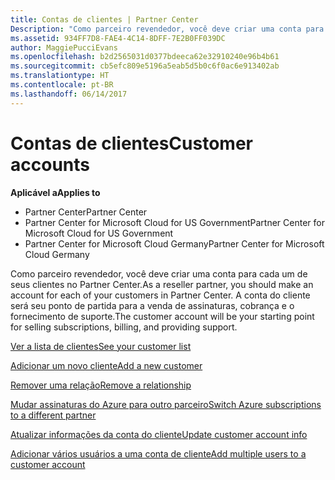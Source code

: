 ```yaml
---
title: Contas de clientes | Partner Center
Description: "Como parceiro revendedor, você deve criar uma conta para cada um de seus clientes no Partner Center. A conta do cliente será seu ponto de partida para a venda de assinaturas, cobrança e o fornecimento de suporte."
ms.assetid: 934FF7D8-FAE4-4C14-8DFF-7E2B0FF039DC
author: MaggiePucciEvans
ms.openlocfilehash: b2d2565031d0377bdeeca62e32910240e96b4b61
ms.sourcegitcommit: cb5efc809e5196a5eab5d5b0c6f0ac6e913402ab
ms.translationtype: HT
ms.contentlocale: pt-BR
ms.lasthandoff: 06/14/2017
---
```

# <a name="customer-accounts"></a><span data-ttu-id="41057-104">Contas de clientes</span><span class="sxs-lookup"><span data-stu-id="41057-104">Customer accounts</span></span>

**<span data-ttu-id="41057-105">Aplicável a</span><span class="sxs-lookup"><span data-stu-id="41057-105">Applies to</span></span>**

-  <span data-ttu-id="41057-106">Partner Center</span><span class="sxs-lookup"><span data-stu-id="41057-106">Partner Center</span></span>
-  <span data-ttu-id="41057-107">Partner Center for Microsoft Cloud for US Government</span><span class="sxs-lookup"><span data-stu-id="41057-107">Partner Center for Microsoft Cloud for US Government</span></span>
-  <span data-ttu-id="41057-108">Partner Center for Microsoft Cloud Germany</span><span class="sxs-lookup"><span data-stu-id="41057-108">Partner Center for Microsoft Cloud Germany</span></span>

<span data-ttu-id="41057-109">Como parceiro revendedor, você deve criar uma conta para cada um de seus clientes no Partner Center.</span><span class="sxs-lookup"><span data-stu-id="41057-109">As a reseller partner, you should make an account for each of your customers in Partner Center.</span></span> <span data-ttu-id="41057-110">A conta do cliente será seu ponto de partida para a venda de assinaturas, cobrança e o fornecimento de suporte.</span><span class="sxs-lookup"><span data-stu-id="41057-110">The customer account will be your starting point for selling subscriptions, billing, and providing support.</span></span>

[<span data-ttu-id="41057-111">Ver a lista de clientes</span><span class="sxs-lookup"><span data-stu-id="41057-111">See your customer list</span></span>](see-your-customer-list.md)

[<span data-ttu-id="41057-112">Adicionar um novo cliente</span><span class="sxs-lookup"><span data-stu-id="41057-112">Add a new customer</span></span>](add-a-new-customer.md)

[<span data-ttu-id="41057-113">Remover uma relação</span><span class="sxs-lookup"><span data-stu-id="41057-113">Remove a relationship</span></span>](remove-a-relationship.md)

[<span data-ttu-id="41057-114">Mudar assinaturas do Azure para outro parceiro</span><span class="sxs-lookup"><span data-stu-id="41057-114">Switch Azure subscriptions to a different partner</span></span>](switch-azure-subscriptions-to-a-different-partner.md)

[<span data-ttu-id="41057-115">Atualizar informações da conta do cliente</span><span class="sxs-lookup"><span data-stu-id="41057-115">Update customer account info</span></span>](update-customer-account-info.md)

[<span data-ttu-id="41057-116">Adicionar vários usuários a uma conta de cliente</span><span class="sxs-lookup"><span data-stu-id="41057-116">Add multiple users to a customer account</span></span>](adding-multiple-users-to-a-customer-account.md)

